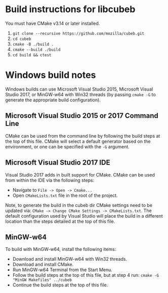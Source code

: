 # Build instructions for libcubeb

You must have CMake v3.14 or later installed.

1. `git clone --recursive https://github.com/mozilla/cubeb.git`
2. `cd cubeb`
3. `cmake -B ./build .`
4. `cmake --build ./build`
5. `cd build && ctest`

# Windows build notes

Windows builds can use Microsoft Visual Studio 2015, Microsoft Visual Studio
2017, or MinGW-w64 with Win32 threads (by passing `cmake -G` to generate the
appropriate build configuration).

## Microsoft Visual Studio 2015 or 2017 Command Line

CMake can be used from the command line by following the build steps at the top
of this file. CMake will select a default generator based on the environment,
or one can be specified with the `-G` argument.

## Microsoft Visual Studio 2017 IDE

Visual Studio 2017 adds in built support for CMake. CMake can be used from
within the IDE via the following steps:

- Navigate to `File -> Open -> Cmake...`
- Open `CMakeLists.txt` file in the root of the project.

Note, to generate the build in the cubeb dir CMake settings need to be updated
via: `CMake -> Change CMake Settings -> CMakeLists.txt`. The default
configuration used by Visual Studio will place the build in a different location
than the steps detailed at the top of this file.

## MinGW-w64

To build with MinGW-w64, install the following items:

- Download and install MinGW-w64 with Win32 threads.
- Download and install CMake.
- Run MinGW-w64 Terminal from the Start Menu.
- Follow the build steps at the top of this file, but at step 4 run:
  `cmake -G "MinGW Makefiles" ../cubeb`
- Continue the build steps at the top of this file.
